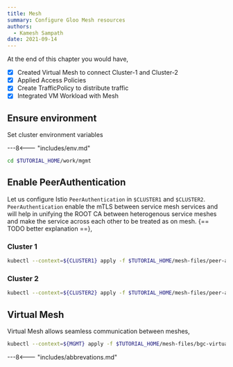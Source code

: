 ```yaml
---
title: Mesh
summary: Configure Gloo Mesh resources
authors:
  - Kamesh Sampath
date: 2021-09-14
---
```


At the end of this chapter you would have,

- [x] Created Virtual Mesh to connect Cluster-1 and Cluster-2
- [x] Applied Access Policies
- [x] Create TrafficPolicy to distribute traffic
- [x] Integrated VM Workload with Mesh

## Ensure environment

Set cluster environment variables

---8<--- "includes/env.md"

```bash
cd $TUTORIAL_HOME/work/mgmt
```

## Enable PeerAuthentication

Let us configure Istio `PeerAuthentication` in `$CLUSTER1` and `$CLUSTER2`. `PeerAuthentication` enable the mTLS between service mesh services and will help in unifying the ROOT CA between heterogenous service meshes and make the service across each other to be treated as on mesh. {== TODO better explanation ==},

### Cluster 1

```bash
kubectl --context=${CLUSTER1} apply -f $TUTORIAL_HOME/mesh-files/peer-auth.yaml
```

### Cluster 2

```bash
kubectl --context=${CLUSTER2} apply -f $TUTORIAL_HOME/mesh-files/peer-auth.yaml
```

## Virtual Mesh

Virtual Mesh allows seamless communication between meshes,

```bash
kubectl --context=${MGMT} apply -f $TUTORIAL_HOME/mesh-files/bgc-virtual-mesh.yaml
```

---8<--- "includes/abbrevations.md"
